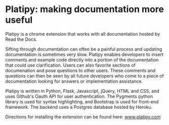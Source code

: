 Platipy: making documentation more useful
=======

Platipy is a chrome extension that works with all documentation hosted by Read the Docs.  

Sifting through documentation can often be a painful process and updating documentation is sometimes very slow.  Platipy enables developers to insert comments and example code directly into a portion of the documentation that could use clarification.  Users can also favorite sections of documenation and pose questions to other users.  These comments and questions can then be seen by all future developers who come to a piece of documentation looking for answers or implementation assistance.

Platipy is written in Python, Flask, Javascript, jQuery, HTML and CSS, and uses Github's Oauth API for user authentication.  The Pygments python library is used for syntax highlighting, and Bootstrap is used for front-end framework.  The backend uses a Postgres database hosted by Heroku.  

Directions for installing the extension can be found here: www.platipy.com
